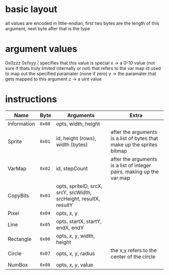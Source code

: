 # basic layout
all values are encoded in little-endian, first two bytes are the length of this argument, next byte after that is the type

# argument values
0x0zzz
0xfxyy
 | specifies that this value is special
x -> a 0-10 value (not sure if thats truly limited internally or not) that refers to the var map id used to map out the specified paramater (none if zero)
y -> the paramater that gets mapped to this argument
z -> a uint value

# instructions
| Name | Byte | Arguments | Extra |
| --- | --- | --- | --- |
| Information | `0x00` | opts, width, height | |
| Sprite | `0x01` | id, height (rows), width (bytes) | after the arguments is a list of bytes that make up the sprites bitmap |
| VarMap | `0x02` | id, stepCount | after the arguments is a list of integer pairs, making up the var map |
| CopyBits | `0x03` | opts, spriteID, srcX, srcY, srcWidth, srcHeight, resultX, resultY | |
| Pixel | `0x04` | opts, x, y | |
| Line | `0x05` | opts, startX, startY, endX, endY | |
| Rectangle | `0x06` | opts, x, y, width, height | |
| Circle | `0x07` | opts, x, y, radius | the x,y refers to the center of the circle |
| NumBox | `0x08` | opts, x, y, value | |
